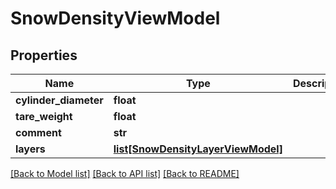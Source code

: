 # SnowDensityViewModel

## Properties
Name | Type | Description | Notes
------------ | ------------- | ------------- | -------------
**cylinder_diameter** | **float** |  | [optional] 
**tare_weight** | **float** |  | [optional] 
**comment** | **str** |  | [optional] 
**layers** | [**list[SnowDensityLayerViewModel]**](SnowDensityLayerViewModel.md) |  | [optional] 

[[Back to Model list]](../README.md#documentation-for-models) [[Back to API list]](../README.md#documentation-for-api-endpoints) [[Back to README]](../README.md)

